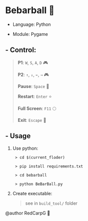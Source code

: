 # **Bebarball** 🎱

- Language: Python

- Module: Pygame

## - Control: 
  
> **P1**: `W`, `S`, `A`, `D` 🎮
>
> **P2**: `↑`, `↓`, `←`, `→` 🎮
>
> **Pause**: `Space` 🛑
> 
> **Restart**: `Enter` ⭐
>
> **Full Screen**: `F11` 🌕
>
> **Exit**: `Escape` 🏃

## - Usage

1. Use python:
   
        > cd $(current_floder)
   
        > pip install requirements.txt
   
        > cd bebarball
   
        > python BeBarBall.py
    
2. Create executable:
    
    > see in `build_tool/` folder

@author RedCarpG 📝

